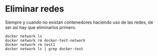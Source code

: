 # Eliminar redes

Siempre y cuando no existan contenedores haciendo uso de las redes, de ser así hay que eliminarlos primero.

```
docker network ls
docker network rm docker-test-network
docker network rm test1
docker network ls | grep docker-test
```
